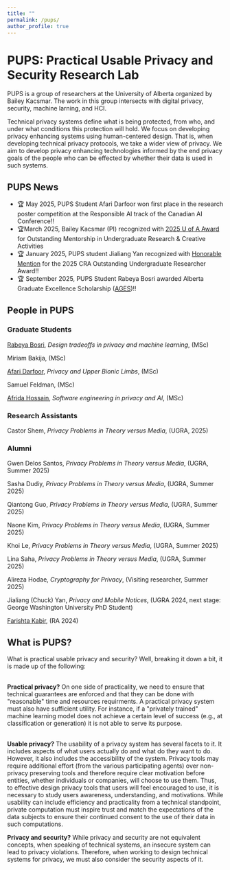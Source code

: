 ```yaml
---
title: ""
permalink: /pups/
author_profile: true
---
```


<h1> PUPS: Practical Usable Privacy and Security Research Lab</h1>
PUPS is a group of researchers at the University of Alberta organized by Bailey Kacsmar. The work in this group intersects with digital privacy, security, machine larning, and HCI.

Technical privacy systems define what is being protected, from who, and under what conditions this protection will hold. We focus on developing privacy enhancing systems using human-centered design. That is, when developing technical privacy protocols, we take a wider view of privacy. We aim to develop privacy enhancing technologies informed by the end privacy goals of the people who can be effected by whether their data is used in such systems.


<!--<strike>Undergraduate positions are available for Summer 2025. You can apply through this <a href="https://docs.google.com/forms/d/e/1FAIpQLSdjsM8GRCPVVi8W8ULXuX0cGUr9cwGwiIB1O1j9j31i8t0MgA/viewform?usp=header">form</a>. </strike>-->

<h2>PUPS News</h2>
<ul>
 <li>&#x1F3C6; May 2025, PUPS Student Afari Darfoor won first place in the research poster competition at
the Responsible AI track of the Canadian AI Conference!! </li>
 <li>&#x1F3C6;March 2025, Bailey Kacsmar (PI) recognized with <a href="https://www.ualberta.ca/en/current-students/undergraduate-research-initiative/navigating-research-process/mentor-award.html"> 2025 U of A Award</a> for Outstanding Mentorship in Undergraduate Research & Creative Activities</li>
 <li>&#x1F3C6; January 2025, PUPS student Jialiang Yan recognized with <a href="https://www.ualberta.ca/en/computing-science/news-and-events/news/2025/january/jialiang-yan-recognized-with-honorable-mention-for-the-2025-outstanding-undergraduate-researcher-award.html">Honorable Mention</a>  for the 2025 CRA Outstanding Undergraduate Researcher Award!!</li>
<li>&#x1F3C6; September 2025, PUPS Student Rabeya Bosri awarded Alberta Graduate Excellence Scholarship (<a href="https://www.ualberta.ca/en/graduate-studies/fees-funding/scholarships-awards/alberta-graduate-excellence-scholarship.html">AGES</a>)!!</li>
</ul>

<h2>People in PUPS</h2>

<h3>Graduate Students</h3>

<!--Alaa Alajmy, (incoming PhD, co-supervised with Carrie Demmans-Epp)-->

[Rabeya Bosri](https://rabeya-bosri.github.io/bosri/index.html), <i>Design tradeoffs in privacy and machine learning</i>, (MSc)

Miriam Bakija, (MSc)

<!--Gwen Delos Santos, (incoming MSc)-->

[Afari Darfoor](http://kwesidarfoor.com/about), <i>Privacy and Upper Bionic Limbs</i>, (MSc)

Samuel Feldman, (MSc)

[Afrida Hossain](https://afrida-hossain.github.io/website/), <i>Software engineering in privacy and AI</i>,  (MSc)

<!--Sara Jerin Prithila, (incoming MSc)-->
 
<h3>Research Assistants</h3> 

Castor Shem, <i>Privacy Problems in Theory versus Media</i>, (UGRA, 2025)

<!--<h3>Visiting Researchers</h3>-->



<h3>Alumni</h3>

Gwen Delos Santos, <i>Privacy Problems in Theory versus Media</i>, (UGRA, Summer 2025)

Sasha Dudiy, <i>Privacy Problems in Theory versus Media</i>, (UGRA, Summer 2025)

Qiantong Guo, <i>Privacy Problems in Theory versus Media</i>,  (UGRA,  Summer 2025)

Naone Kim, <i>Privacy Problems in Theory versus Media</i>, (UGRA, Summer 2025)

Khoi Le, <i>Privacy Problems in Theory versus Media</i>, (UGRA, Summer 2025)

Lina Saha, <i>Privacy Problems in Theory versus Media</i>, (UGRA, Summer 2025)

Alireza Hodae, <i>Cryptography for Privacy</i>, (Visiting researcher, Summer 2025)

Jialiang (Chuck) Yan, <i>Privacy and Mobile Notices</i>, (UGRA 2024, next stage: George Washington University PhD Student)
<!--(https://www.chuckyan.com/)-->

[Farishta Kabir](https://farishta4898.github.io/), (RA 2024)



 
 

 
<h2>What is PUPS?</h2>
What is practical usable privacy and security? Well, breaking it down a bit, it is made up of the following:
<!--
<img src="/files/cycle.png" alt="Human Centered Cycle" width="700"> 
</p>-->
<br/><br/>

<b>Practical privacy?</b>
On one side of practicality, we need to ensure that technical guarantees are enforced and that they can be done with "reasonable" time and resources requirments. A practical privacy system must also have sufficient utility. For instance, if a "privately trained" machine learning model does not achieve a certain level of success (e.g., at classification or generation) it is not able to serve its purpose. 
<br/><br/>

<b>Usable privacy?</b>
The usability of a privacy system has several facets to it. It includes aspects of what users actually do and what do they want to do. However, it also includes the accessibility of the system. Privacy tools may require additional effort (from the various participating agents) over non-privacy preserving tools and therefore require clear motivation before entities, whether individuals or companies, will choose to use them.
Thus, to effective design privacy tools that users will feel encouraged to use, it is necessary to study users awareness, understanding, and motivations.
While usability can include efficiency and practicality from a technical standpoint, private computation must inspire trust and match the expectations of the data subjects to ensure their continued consent to the use of their data in such computations. 


<b>Privacy and security?</b> While privacy and security are not equivalent concepts, when speaking of technical systems, an insecure system can lead to privacy violations. Therefore, when working to design technical systems for privacy, we must also consider the security aspects of it. 

